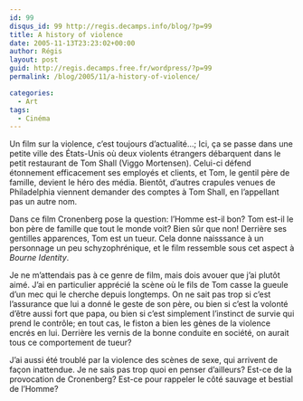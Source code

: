 ```yaml
---
id: 99
disqus_id: 99 http://regis.decamps.info/blog/?p=99
title: A history of violence
date: 2005-11-13T23:23:02+00:00
author: Régis
layout: post
guid: http://regis.decamps.free.fr/wordpress/?p=99
permalink: /blog/2005/11/a-history-of-violence/

categories:
  - Art
tags:
  - Cinéma
---
```

Un film sur la violence, c’est toujours d’actualité…; Ici, ça se passe dans une petite ville des États-Unis où deux violents étrangers débarquent dans le petit restaurant de Tom Shall (Viggo Mortensen). Celui-ci défend étonnement efficacement ses employés et clients, et Tom, le gentil père de famille, devient le héro des média. Bientôt, d’autres crapules venues de Philadelphia viennent demander des comptes à Tom Shall, en l’appellant pas un autre nom.

Dans ce film Cronenberg pose la question: l’Homme est-il bon? Tom est-il le bon père de famille que tout le monde voit? Bien sûr que non! Derrière ses gentilles apparences, Tom est un tueur. Cela donne naisssance à un personnage un peu schyzophrénique, et le film ressemble sous cet aspect à _Bourne Identity_. 

Je ne m’attendais pas à ce genre de film, mais dois avouer que j’ai plutôt aimé. J’ai en particulier apprécié la scène où le fils de Tom casse la gueule d’un mec qui le cherche depuis longtemps. On ne sait pas trop si c’est l’assurance que lui a donné le geste de son père, ou bien si c’est la volonté d’être aussi fort que papa, ou bien si c’est simplement l’instinct de survie qui prend le contrôle; en tout cas, le fiston a bien les gènes de la violence encrés en lui. Derrière les vernis de la bonne conduite en société, on aurait tous ce comportement de tueur?

J’ai aussi été troublé par la violence des scènes de sexe, qui arrivent de façon inattendue. Je ne sais pas trop quoi en penser d’ailleurs? Est-ce de la provocation de Cronenberg? Est-ce pour rappeler le côté sauvage et bestial de l’Homme?
